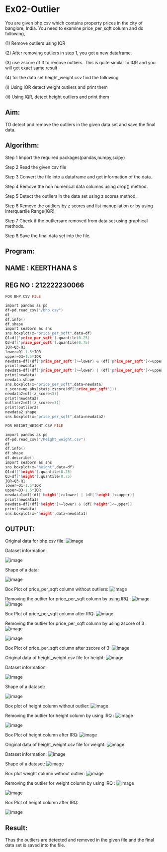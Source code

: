 # Ex02-Outlier
You are given bhp.csv which contains property prices in the city of banglore, India. You need to examine price_per_sqft column and do following,

(1) Remove outliers using IQR

(2) After removing outliers in step 1, you get a new dataframe.

(3) use zscore of 3 to remove outliers. This is quite similar to IQR and you will get exact same result

(4) for the data set height_weight.csv find the following

(i) Using IQR detect weight outliers and print them

(ii) Using IQR, detect height outliers and print them

## Aim:
TO detect and remove the outliers in the given data set and save the final data.

## Algorithm:
Step 1 Import the required packages(pandas,numpy,scipy)

Step 2 Read the given csv file

Step 3 Convert the file into a dataframe and get information of the data.

Step 4 Remove the non numerical data columns using drop() method.

Step 5 Detect the outliers in the data set using z scores method.

Step 6 Remove the outliers by z scores and list manupilation or by using Interquartile Range(IQR)

Step 7 Check if the outliersare removed from data set using graphical methods.

Step 8 Save the final data set into the file.

## Program:

## NAME : KEERTHANA S
## REG NO : 212222230066
```C
FOR BHP.CSV FILE

import pandas as pd
df=pd.read_csv("/bhp.csv")
df
df.info()
df.shape
import seaborn as sns
sns.boxplot(x="price_per_sqft",data=df)
Q1=df['price_per_sqft'].quantile(0.25)
Q3=df['price_per_sqft'].quantile(0.75)
IQR=Q3-Q1
lower=Q1-1.5*IQR
upper=Q3+1.5*IQR
newdata=df[(df['price_per_sqft']>=lower) & (df['price_per_sqft']<=upper)]
print(newdata)
newdata=df[(df['price_per_sqft']>=lower) | (df['price_per_sqft']<=upper)]
print(newdata)
newdata.shape
sns.boxplot(x="price_per_sqft",data=newdata)
z_score=np.abs(stats.zscore(df['price_per_sqft']))
newdata2=df[(z_score<3)]
print(newdata2)
outlier2=df[(z_score>=3)]
print(outlier2)
newdata2.shape
sns.boxplot(x="price_per_sqft",data=newdata2)

FOR HEIGHT_WEIGHT.CSV FILE

import pandas as pd
df=pd.read_csv("/height_weight.csv")
df
df.info()
df.shape
df.describe()
import seaborn as sns
sns.boxplot(x="height",data=df)
Q1=df['height'].quantile(0.25)
Q3=df['height'].quantile(0.75)
IQR=Q3-Q1
lower=Q1-1.5*IQR
upper=Q3+1.5*IQR
newdata1=df[(df['height']>=lower) | (df['height']<=upper)]
print(newdata1)
newdata=df[(df['height']>=lower) & (df['height']<=upper)]
print(newdata)
sns.boxplot(x='height',data=newdata1)
```
## OUTPUT:
Original data for bhp.csv file:
![image](https://github.com/Keerthanasampathkumar/ODD2023---Datascience---Ex-02/assets/119477890/483db17f-65ea-48da-a4eb-565dc13b9f42)

Dataset information:

![image](https://github.com/Keerthanasampathkumar/ODD2023---Datascience---Ex-02/assets/119477890/628fa0f8-d843-4417-8105-9251ed87542b)

Shape of a data:

![image](https://github.com/Keerthanasampathkumar/ODD2023---Datascience---Ex-02/assets/119477890/b57a7bf5-dde2-439e-aa37-d7612fd5cf2a)

Box Plot of price_per_sqft column without outliers:
![image](https://github.com/Keerthanasampathkumar/ODD2023---Datascience---Ex-02/assets/119477890/c1604a39-f8bf-4d40-8976-2b80382747c6)

Removing the outlier for price_per_sqft column by using IRQ :
![image](https://github.com/Keerthanasampathkumar/ODD2023---Datascience---Ex-02/assets/119477890/5a544fdd-b038-470d-b007-1a372cb9a28a)
![image](https://github.com/Keerthanasampathkumar/ODD2023---Datascience---Ex-02/assets/119477890/efddbd34-cee5-41bd-80a9-ce4045440b3f)

Box Plot of price_per_sqft column after IRQ:
![image](https://github.com/Keerthanasampathkumar/ODD2023---Datascience---Ex-02/assets/119477890/225fa4c6-ba0a-475d-9fe4-805624dc9f5d)

Removing the outlier for price_per_sqft column by using zscore of 3 :
![image](https://github.com/Keerthanasampathkumar/ODD2023---Datascience---Ex-02/assets/119477890/1f4639fe-4d73-4377-a5e6-c7f432871039)

![image](https://github.com/Keerthanasampathkumar/ODD2023---Datascience---Ex-02/assets/119477890/64ec03f8-07e3-4c73-843b-f87876e92eef)

Box Plot of price_per_sqft column after zscore of 3:
![image](https://github.com/Keerthanasampathkumar/ODD2023---Datascience---Ex-02/assets/119477890/3ad47060-6318-4217-acaf-a8061ee9af33)

Original data of height_weight.csv file for height:
![image](https://github.com/Keerthanasampathkumar/ODD2023---Datascience---Ex-02/assets/119477890/79c7f351-7080-40c9-ac21-438dde0a6d19)

Dataset information:

![image](https://github.com/Keerthanasampathkumar/ODD2023---Datascience---Ex-02/assets/119477890/729a31e0-eef9-4e0f-80f4-759ac197acf7)

Shape of a dataset:

![image](https://github.com/Keerthanasampathkumar/ODD2023---Datascience---Ex-02/assets/119477890/8edcea6d-6b95-4f3b-a713-9a6077f0277a)


Box plot of height column without outlier:
![image](https://github.com/Keerthanasampathkumar/ODD2023---Datascience---Ex-02/assets/119477890/1e7ad805-3511-4275-abcc-9a5c99f16bdf)

Removing the outlier for height column by using IRQ :
![image](https://github.com/Keerthanasampathkumar/ODD2023---Datascience---Ex-02/assets/119477890/6a3fc22d-fcae-487e-8e41-6b8f19c15094)

![image](https://github.com/Keerthanasampathkumar/ODD2023---Datascience---Ex-02/assets/119477890/2c2caeab-deff-4361-9101-87a291146e1e)

Box Plot of height column after IRQ:
![image](https://github.com/Keerthanasampathkumar/ODD2023---Datascience---Ex-02/assets/119477890/6471fdc3-243e-4af1-963e-715d89549848)

Original data of height_weight.csv file for weight:
![image](https://github.com/Keerthanasampathkumar/ODD2023---Datascience---Ex-02/assets/119477890/cfc4293d-2a35-443c-a0da-ad23efe533b0)

Dataset information:
![image](https://github.com/Keerthanasampathkumar/ODD2023---Datascience---Ex-02/assets/119477890/76384c92-af1d-46d5-856b-60f091c06798)

Shape of a dataset:
![image](https://github.com/Keerthanasampathkumar/ODD2023---Datascience---Ex-02/assets/119477890/2069a380-d230-4e76-b0be-a915316e4306)

Box plot weight column without outlier:
![image](https://github.com/Keerthanasampathkumar/ODD2023---Datascience---Ex-02/assets/119477890/999ce487-d9f8-4aa0-9053-d5071c5e851c)

Removing the outlier for weight column by using IRQ :
![image](https://github.com/Keerthanasampathkumar/ODD2023---Datascience---Ex-02/assets/119477890/2d4495f9-c7e9-4eb8-8b4b-a5874cdb5b2f)

![image](https://github.com/Keerthanasampathkumar/ODD2023---Datascience---Ex-02/assets/119477890/0db57522-f7b7-4aa3-8b57-656dad5ac256)

Box Plot of height column after IRQ:

![image](https://github.com/Keerthanasampathkumar/ODD2023---Datascience---Ex-02/assets/119477890/1e88f828-e589-4123-a4b7-7831b4aded5d)

## Result:
Thus the outliers are detected and removed in the given file and the final data set is saved into the file.

